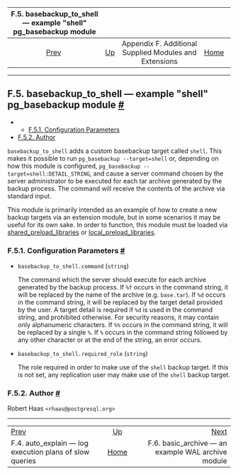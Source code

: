 <!--?xml version="1.0" encoding="UTF-8" standalone="no"?-->

|          F.5. basebackup\_to\_shell — example "shell" pg\_basebackup module          |                                                                             |                                                        |                                                       |                                                                                  |
| :----------------------------------------------------------------------------------: | :-------------------------------------------------------------------------- | :----------------------------------------------------: | ----------------------------------------------------: | -------------------------------------------------------------------------------: |
| [Prev](auto-explain.html "F.4. auto_explain — log execution plans of slow queries")  | [Up](contrib.html "Appendix F. Additional Supplied Modules and Extensions") | Appendix F. Additional Supplied Modules and Extensions | [Home](index.html "PostgreSQL 17devel Documentation") |  [Next](basic-archive.html "F.6. basic_archive — an example WAL archive module") |

***

## F.5. basebackup\_to\_shell — example "shell" pg\_basebackup module [#](#BASEBACKUP-TO-SHELL)

  * *   [F.5.1. Configuration Parameters](basebackup-to-shell.html#BASEBACKUP-TO-SHELL-CONFIGURATION-PARAMETERS)
  * [F.5.2. Author](basebackup-to-shell.html#BASEBACKUP-TO-SHELL-AUTHOR)

`basebackup_to_shell` adds a custom basebackup target called `shell`. This makes it possible to run `pg_basebackup --target=shell` or, depending on how this module is configured, `pg_basebackup --target=shell:DETAIL_STRING`, and cause a server command chosen by the server administrator to be executed for each tar archive generated by the backup process. The command will receive the contents of the archive via standard input.

This module is primarily intended as an example of how to create a new backup targets via an extension module, but in some scenarios it may be useful for its own sake. In order to function, this module must be loaded via [shared\_preload\_libraries](runtime-config-client.html#GUC-SHARED-PRELOAD-LIBRARIES) or [local\_preload\_libraries](runtime-config-client.html#GUC-LOCAL-PRELOAD-LIBRARIES).

### F.5.1. Configuration Parameters [#](#BASEBACKUP-TO-SHELL-CONFIGURATION-PARAMETERS)

* `basebackup_to_shell.command` (`string`)

    The command which the server should execute for each archive generated by the backup process. If `%f` occurs in the command string, it will be replaced by the name of the archive (e.g. `base.tar`). If `%d` occurs in the command string, it will be replaced by the target detail provided by the user. A target detail is required if `%d` is used in the command string, and prohibited otherwise. For security reasons, it may contain only alphanumeric characters. If `%%` occurs in the command string, it will be replaced by a single `%`. If `%` occurs in the command string followed by any other character or at the end of the string, an error occurs.

* `basebackup_to_shell.required_role` (`string`)

    The role required in order to make use of the `shell` backup target. If this is not set, any replication user may make use of the `shell` backup target.

### F.5.2. Author [#](#BASEBACKUP-TO-SHELL-AUTHOR)

Robert Haas `<rhaas@postgresql.org>`

***

|                                                                                      |                                                                             |                                                                                  |
| :----------------------------------------------------------------------------------- | :-------------------------------------------------------------------------: | -------------------------------------------------------------------------------: |
| [Prev](auto-explain.html "F.4. auto_explain — log execution plans of slow queries")  | [Up](contrib.html "Appendix F. Additional Supplied Modules and Extensions") |  [Next](basic-archive.html "F.6. basic_archive — an example WAL archive module") |
| F.4. auto\_explain — log execution plans of slow queries                             |            [Home](index.html "PostgreSQL 17devel Documentation")            |                              F.6. basic\_archive — an example WAL archive module |
